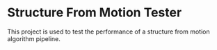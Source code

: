 Structure From Motion Tester
============================

This project is used to test the performance of a structure from motion algorithm pipeline.



